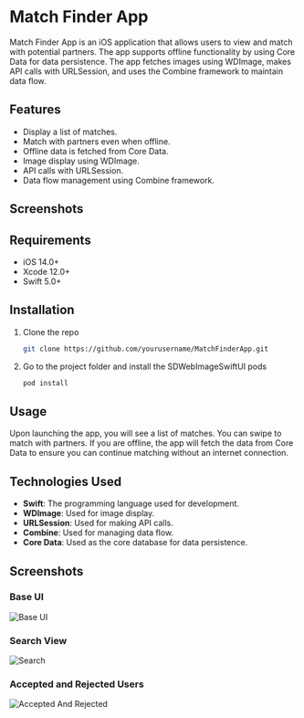 # Match Finder App

Match Finder App is an iOS application that allows users to view and match with potential partners. The app supports offline functionality by using Core Data for data persistence. The app fetches images using WDImage, makes API calls with URLSession, and uses the Combine framework to maintain data flow.

## Features

- Display a list of matches.
- Match with partners even when offline.
- Offline data is fetched from Core Data.
- Image display using WDImage.
- API calls with URLSession.
- Data flow management using Combine framework.

## Screenshots


## Requirements

- iOS 14.0+
- Xcode 12.0+
- Swift 5.0+

## Installation

1. Clone the repo
   ```sh
   git clone https://github.com/yourusername/MatchFinderApp.git
2. Go to the project folder and install the SDWebImageSwiftUI pods
   ```sh
   pod install

## Usage

Upon launching the app, you will see a list of matches. You can swipe to match with partners. If you are offline, the app will fetch the data from Core Data to ensure you can continue matching without an internet connection.


## Technologies Used

- **Swift**: The programming language used for development.
- **WDImage**: Used for image display.
- **URLSession**: Used for making API calls.
- **Combine**: Used for managing data flow.
- **Core Data**: Used as the core database for data persistence.

## Screenshots

### Base UI
![Base UI](https://raw.githubusercontent.com/Siddiqui-Shahid/MatchUp/refs/heads/main/MatchUp/MatchUp/Screenshot/BaseUI.png)

### Search View
![Search](https://raw.githubusercontent.com/Siddiqui-Shahid/MatchUp/refs/heads/main/MatchUp/MatchUp/Screenshot/Search.png)

### Accepted and Rejected Users
![Accepted And Rejected](https://raw.githubusercontent.com/Siddiqui-Shahid/MatchUp/refs/heads/main/MatchUp/MatchUp/Screenshot/AcceptedAndRejected.png)
